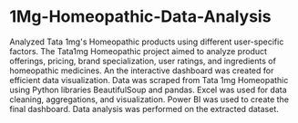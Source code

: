 # 1Mg-Homeopathic-Data-Analysis
Analyzed Tata 1mg's Homeopathic products using different user-specific factors.
The Tata1mg Homeopathic project aimed to analyze product offerings, pricing, brand specialization, user ratings, and ingredients of homeopathic medicines. An the interactive dashboard was created for efficient data visualization.
Data was scraped from Tata 1mg Homeopathic using Python libraries BeautifulSoup and pandas. Excel was used for data cleaning, aggregations, and visualization. Power BI was used to create the final dashboard. Data analysis was performed on the extracted dataset.
